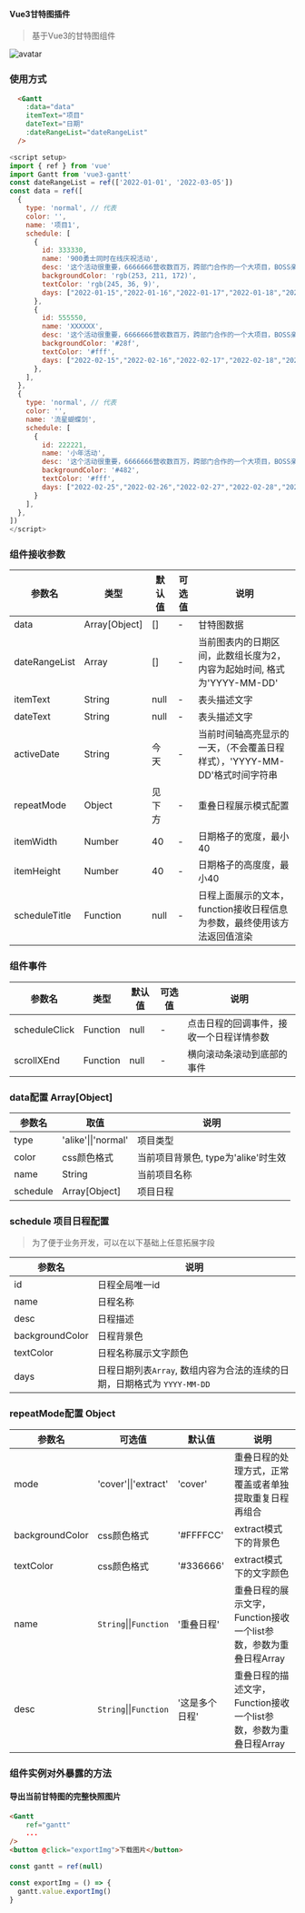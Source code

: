 #### Vue3甘特图插件

> 基于Vue3的甘特图组件

![avatar](https://blog.ddamy.com/assets/img/gantt.jpeg)

### 使用方式
```html
  <Gantt
    :data="data"
    itemText="项目"
    dateText="日期"
    :dateRangeList="dateRangeList"
  />
```
```js
<script setup>
import { ref } from 'vue'
import Gantt from 'vue3-gantt'
const dateRangeList = ref(['2022-01-01', '2022-03-05'])
const data = ref([
  {
    type: 'normal', // 代表
    color: '',
    name: '项目1',
    schedule: [
      {
        id: 333330,
        name: '900勇士同时在线庆祝活动',
        desc: '这个活动很重要，6666666营收数百万，跨部门合作的一个大项目，BOSS亲自下场坐镇指挥，大家一定要团结一心!',
        backgroundColor: 'rgb(253, 211, 172)',
        textColor: 'rgb(245, 36, 9)',
        days: ["2022-01-15","2022-01-16","2022-01-17","2022-01-18","2022-01-19","2022-01-20","2022-01-21","2022-01-22","2022-01-23","2022-01-24","2022-01-25","2022-01-26","2022-01-27","2022-01-28","2022-01-29","2022-01-30","2022-01-31","2022-02-01","2022-02-02","2022-02-03","2022-02-04","2022-02-05"]
      },
      {
        id: 555550,
        name: 'XXXXXX',
        desc: '这个活动很重要，6666666营收数百万，跨部门合作的一个大项目，BOSS亲自下场坐镇指挥，大家一定要团结一心!',
        backgroundColor: '#28f',
        textColor: '#fff',
        days: ["2022-02-15","2022-02-16","2022-02-17","2022-02-18","2022-02-19","2022-02-20","2022-02-21","2022-02-22","2022-02-23","2022-02-24","2022-02-25"]
      },
    ],
  },
  {
    type: 'normal', // 代表
    color: '',
    name: '流星蝴蝶剑',
    schedule: [
      {
        id: 222221,
        name: '小年活动',
        desc: '这个活动很重要，6666666营收数百万，跨部门合作的一个大项目，BOSS亲自下场坐镇指挥，大家一定要团结一心!',
        backgroundColor: '#482',
        textColor: '#fff',
        days: ["2022-02-25","2022-02-26","2022-02-27","2022-02-28","2022-03-01","2022-03-02","2022-03-03","2022-03-04","2022-03-05","2022-03-06","2022-03-07","2022-03-08","2022-03-09","2022-03-10"]
      }
    ],
  },
])
</script>
```

### 组件接收参数

| 参数名 | 类型 | 默认值 | 可选值 | 说明 |
| ------ | ------ | -------- | -- | ------------ |
| data | Array[Object] | [] | - | 甘特图数据 |
| dateRangeList | Array | [] | - | 当前图表内的日期区间，此数组长度为2，内容为起始时间, 格式为'YYYY-MM-DD' |
| itemText | String | null | - | 表头描述文字 |
| dateText | String | null | - | 表头描述文字 |
| activeDate | String | 今天 | - | 当前时间轴高亮显示的一天，（不会覆盖日程样式），'YYYY-MM-DD'格式时间字符串 |
| repeatMode | Object | 见下方 | - | 重叠日程展示模式配置 |
| itemWidth | Number | 40 | - | 日期格子的宽度，最小40 |
| itemHeight | Number | 40 | - | 日期格子的高度度，最小40 |
| scheduleTitle | Function | null | - | 日程上面展示的文本，function接收日程信息为参数，最终使用该方法返回值渲染 |

### 组件事件

| 参数名 | 类型 | 默认值 | 可选值 | 说明 |
| ------ | ------ | -------- | -- | ------------ |
| scheduleClick | Function | null | - | 点击日程的回调事件，接收一个日程详情参数 |
| scrollXEnd | Function | null | - | 横向滚动条滚动到底部的事件 |

### data配置 Array[Object]

| 参数名 | 取值  |说明 |
| ------ | ------ | ------ |
| type | 'alike'\|\|'normal' | 项目类型 |
| color | css颜色格式 | 当前项目背景色, type为'alike'时生效 |
| name | String | 当前项目名称 |
| schedule | Array[Object] | 项目日程 |

### schedule 项目日程配置

> 为了便于业务开发，可以在以下基础上任意拓展字段

| 参数名 |说明 |
| ------ | -------------------- |
| id | 日程全局唯一id |
| name | 日程名称 |
| desc | 日程描述 |
| backgroundColor | 日程背景色 |
| textColor | 日程名称展示文字颜色 |
| days | 日程日期列表`Array`, 数组内容为合法的连续的日期，日期格式为 `YYYY-MM-DD` |

### repeatMode配置 Object

| 参数名 | 可选值 | 默认值 | 说明 |
| ------ | ------ | -------- | ---------- |
| mode | 'cover'\|\|'extract' | 'cover' | 重叠日程的处理方式，正常覆盖或者单独提取重复日程再组合 |
| backgroundColor | css颜色格式 | '#FFFFCC' | extract模式下的背景色 |
| textColor | css颜色格式 | '#336666' | extract模式下的文字颜色 |
| name | `String`\|\|`Function` | '重叠日程' | 重叠日程的展示文字，Function接收一个list参数，参数为重叠日程Array |
| desc | `String`\|\|`Function` | '这是多个日程' | 重叠日程的描述文字，Function接收一个list参数，参数为重叠日程Array |


### 组件实例对外暴露的方法

#### 导出当前甘特图的完整快照图片

```html
<Gantt
    ref="gantt"
    ...
/>
<button @click="exportImg">下载图片</button>
```
```js
const gantt = ref(null)

const exportImg = () => {
  gantt.value.exportImg()
}
```